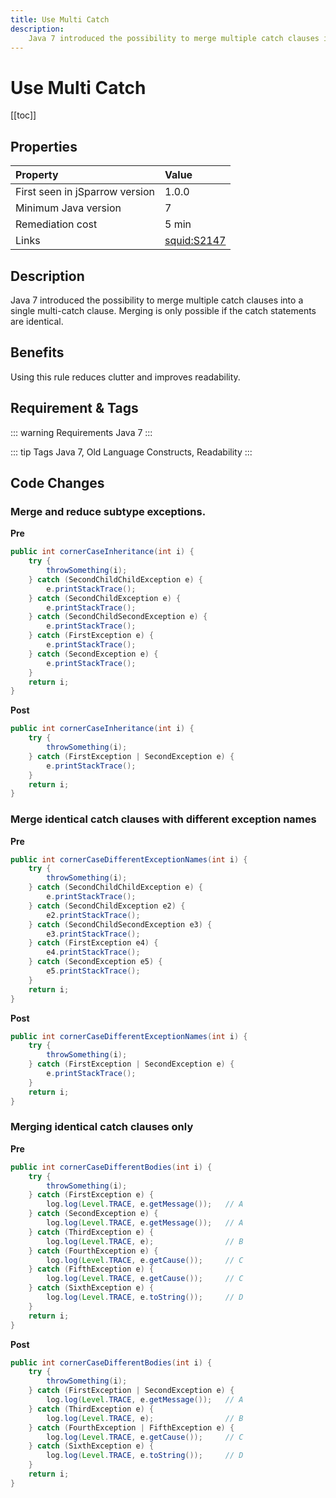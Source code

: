 ```yaml
---
title: Use Multi Catch
description:
    Java 7 introduced the possibility to merge multiple catch clauses into a single multi-catch clause. Merging is only possible if the catch statements are identical. 
---
```


# Use Multi Catch

[[toc]]

## Properties

| Property                        | Value |
|:------------------------------- |:----- |
| First seen in jSparrow version  | 1.0.0 |
| Minimum Java version            | 7     |
| Remediation cost                | 5 min |
| Links                           | [squid:S2147](https://sonarcloud.io/organizations/default/rules?open=squid%3AS2147&q=Catches+should+be+combined.) |

## Description

Java 7 introduced the possibility to merge multiple catch clauses into a single multi-catch clause. Merging is only possible if the catch statements are identical. 

## Benefits

Using this rule reduces clutter and improves readability.

## Requirement & Tags

::: warning Requirements
Java 7
:::

::: tip Tags
Java 7, Old Language Constructs, Readability
:::

## Code Changes

### Merge and reduce subtype exceptions. 
__Pre__
```java
public int cornerCaseInheritance(int i) {
    try {
        throwSomething(i);
    } catch (SecondChildChildException e) {
        e.printStackTrace();
    } catch (SecondChildException e) {
        e.printStackTrace();
    } catch (SecondChildSecondException e) {
        e.printStackTrace();
    } catch (FirstException e) {
        e.printStackTrace();
    } catch (SecondException e) {
        e.printStackTrace();
    }
    return i;
}
```

__Post__
```java
public int cornerCaseInheritance(int i) {
    try {
        throwSomething(i);
    } catch (FirstException | SecondException e) {
        e.printStackTrace();
    }
    return i;
}
```


### Merge identical catch clauses with different exception names
__Pre__
```java
public int cornerCaseDifferentExceptionNames(int i) {
    try {
        throwSomething(i);
    } catch (SecondChildChildException e) {
        e.printStackTrace();
    } catch (SecondChildException e2) {
        e2.printStackTrace();
    } catch (SecondChildSecondException e3) {
        e3.printStackTrace();
    } catch (FirstException e4) {
        e4.printStackTrace();
    } catch (SecondException e5) {
        e5.printStackTrace();
    }
    return i;
}
```

__Post__
```java
public int cornerCaseDifferentExceptionNames(int i) {
    try {
        throwSomething(i);
    } catch (FirstException | SecondException e) {
        e.printStackTrace();
    }
    return i;
}
```

### Merging identical catch clauses only

__Pre__
```java
public int cornerCaseDifferentBodies(int i) {
    try {
        throwSomething(i);
    } catch (FirstException e) {
        log.log(Level.TRACE, e.getMessage());   // A
    } catch (SecondException e) {
        log.log(Level.TRACE, e.getMessage());   // A
    } catch (ThirdException e) {
        log.log(Level.TRACE, e);                // B
    } catch (FourthException e) {
        log.log(Level.TRACE, e.getCause());     // C
    } catch (FifthException e) {
        log.log(Level.TRACE, e.getCause());     // C
    } catch (SixthException e) {
        log.log(Level.TRACE, e.toString());     // D
    }
    return i;
}
```

__Post__
```java
public int cornerCaseDifferentBodies(int i) {
    try {
        throwSomething(i);
    } catch (FirstException | SecondException e) {
        log.log(Level.TRACE, e.getMessage());   // A
    } catch (ThirdException e) {
        log.log(Level.TRACE, e);                // B
    } catch (FourthException | FifthException e) {
        log.log(Level.TRACE, e.getCause());     // C
    } catch (SixthException e) {
        log.log(Level.TRACE, e.toString());     // D
    }
    return i;
}
```